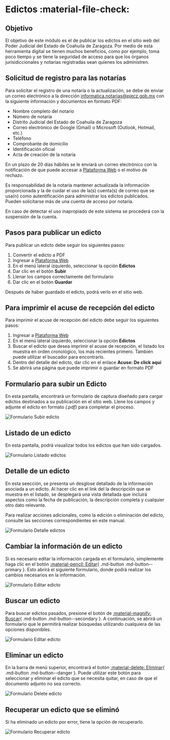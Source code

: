# Edictos :material-file-check:

## Objetivo

El objetivo de este módulo es el de publicar los edictos en el sitio web del Poder Judicial del Estado de Coahuila de Zaragoza. Por medio de esta herramienta digital se tienen muchos beneficios, como por ejemplo, toma poco tiempo y se tiene la seguridad de acceso para que los órganos jurisidiccionales y notarías registradas sean quienes los administren.

## Solicitud de registro para las notarías

Para solicitar el registro de una notaría o la actualización, se debe de enviar un correo electrónico a la dirección <informatica.notarias@pjecz.gob.mx> con la siguiente información y documentos en formato PDF:

- Nombre completo del notario
- Número de notaría
- Distrito Judicial del Estado de Coahuila de Zaragoza
- Correo electrónico de Google (Gmail) o Microsoft (Outlook, Hotmail, etc.)
- Teléfono
- Comprobante de domicilio
- Identificación oficial
- Acta de creación de la notaría

En un plazo de 20 días hábiles se le enviará un correo electrónico con la notificación de que puede accesar a [Plataforma Web](https://plataforma-web.justiciadigital.gob.mx/) o el motivo de rechazo.

Es responsabilidad de la notaría mantener actualizada la información proporcionada y la de cuidar el uso de la(s) cuenta(s) de correo que se usa(n) como autentificación para administrar los edictos publicados. Pueden solicitarse más de una cuenta de acceso por notaría.

En caso de detectar el uso inapropiado de este sistema se procederá con la suspensión de la cuenta.

## Pasos para publicar un edicto

Para publicar un edicto debe seguir los siguientes pasos:

1. Convertir el edicto a PDF
2. Ingresar a [Plataforma Web](https://plataforma-web.justiciadigital.gob.mx/)
3. En el menú lateral izquierdo, seleccionar la opción **Edictos**
4. Dar clic en el botón **Subir**
5. Llenar los campos correctamente del formulario
6. Dar clic en el botón **Guardar**

Después de haber guardado el edicto, podrá verlo en el sitio web.

## Para imprimir el acuse de recepción del edicto

Para imprimir el acuse de recepción del edicto debe seguir los siguientes pasos:

1. Ingresar a [Plataforma Web](https://plataforma-web.justiciadigital.gob.mx/)
2. En el menú lateral izquierdo, seleccionar la opción **Edictos**
3. Buscar el edicto que desea imprimir el acuse de recepción, el listado los muestra en orden cronológico, los más recientes primero. También puede utilizar el buscador para encontrarlo.
4. Dentro del detalle del edicto, dar clic en el enlace **Acuse: De click aquí**
5. Se abrirá una página que puede imprimir o guardar en formato PDF

## Formulario para subir un Edicto

En esta pantalla, encontrará un formulario de captura diseñado para cargar edictos destinados a su publicación en el sitio web. Llene los campos y adjunte el edicto en formato _(.pdf)_ para completar el proceso.

![Formulario Subir edicto](img/edictos/subir.png)

## Listado de un edicto

En esta pantalla, podrá visualizar todos los edictos que han sido cargados.

![Formulario Listado edictos](img/edictos/list.png)

## Detalle de un edicto

En esta seección, se presenta un desglose detallado de la información asociada a un edicto. Al hacer clic en el link del la descripción que se muestra en el listado, se desplegará una vista detallada que incluirá aspectos como la fecha de publicación, la descripción completa y cualquier otro dato relevante.

Para realizar acciones adicionales, como la edición o eliminación del edicto, consulte las secciones correspondientes en este manual.

![Formulario Detalle edictos](img/edictos/detalle.png)

## Cambiar la información de un edicto

Si es necesario editar la información cargada en el formulario, simplemente haga clic en el botón [:material-pencil: Editar](#){ .md-button .md-button--primary }. Esto abrirá el siguiente formulario, donde podrá realizar los cambios necesarios en la información.

![Formulario Editar edicto](img/edictos/edit.png)

## Buscar un edicto

Para buscar edictos pasados, presione el botón de [:material-magnify: Buscar](#){ .md-button .md-button--secondary }. A continuación, se abrirá un formulario que le permitirá realizar búsquedas utilizando cualquiera de las opciones disponibles.

![Formulario Editar edicto](img/edictos/search.png)

## Eliminar un edicto

En la barra de menú superior, encontrará el botón [:material-delete: Eliminar](#){ .md-button .md-button--danger }. Puede utilizar este botón para seleccionar y eliminar el edicto que se necesita quitar, en caso de que el documento adjunto no sea correcto.

![Formulario Delete edicto](img/edictos/delete.png)

## Recuperar un edicto que se eliminó

Si ha eliminado un edicto por error, tiene la opción de recuperarlo.

![Formulario Recuperar edicto](img/edictos/recuperar.png)
